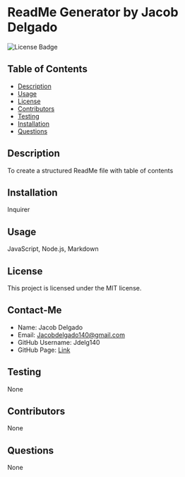 # ReadMe Generator by Jacob Delgado
![License Badge](https://img.shields.io/badge/License-MIT-orange)

## Table of Contents ##
* [Description](#description)
* [Usage](#usage)
* [License](#license)
* [Contributors](#contributors)
* [Testing](#testing)
* [Installation](#installation)
* [Questions](#questions)
## Description
To create a structured ReadMe file with table of contents
## Installation
Inquirer
## Usage
JavaScript, Node.js, Markdown
## License
This project is licensed under the MIT license.
## Contact-Me
- Name: Jacob Delgado
- Email: Jacobdelgado140@gmail.com
- GitHub Username:  Jdelg140
- GitHub Page: [Link](#https://github.com/Jdelg140)
## Testing
None
## Contributors
None
## Questions
None
